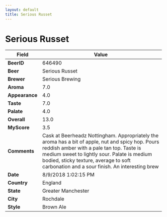 ```yaml
---
layout: default
title: Serious Russet
---
```


# Serious Russet

| Field         | Value     |
|---------------|-----------|
| **BeerID** | 646490 |
| **Beer** | Serious Russet |
| **Brewer** | Serious Brewing |
| **Aroma** | 7.0 |
| **Appearance** | 4.0 |
| **Taste** | 7.0 |
| **Palate** | 4.0 |
| **Overall** | 13.0 |
| **MyScore** | 3.5 |
| **Comments** | Cask at Beerheadz Nottingham. Appropriately the aroma has a bit of apple, nut and spicy hop. Pours reddish amber with a pale tan top. Taste is medium sweet to lightly sour. Palate is medium bodied, sticky texture, average to soft carbonation and a sour finish. An interesting brew |
| **Date** | 8/9/2018 1:02:15 PM |
| **Country** | England |
| **State** | Greater Manchester |
| **City** | Rochdale |
| **Style** | Brown Ale |

